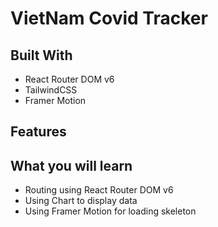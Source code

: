 # VietNam Covid Tracker

## Built With

- React Router DOM v6
- TailwindCSS
- Framer Motion

## Features

## What you will learn

- Routing using React Router DOM v6
- Using Chart to display data
- Using Framer Motion for loading skeleton
